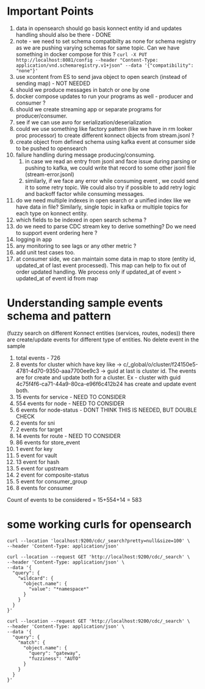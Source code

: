 # Important Points

1. data in opensearch should go basis konnect entity id and updates handling should also be there - DONE
2. note -  we need to set schema compatibilty as none for schema registry as we are pushing varying schemas for same 
topic. Can we have something in docker compose for this ?
```curl -X PUT http://localhost:8081/config --header "Content-Type: application/vnd.schemaregistry.v1+json" --data '{"compatibility": "none"}'```
3. use xcontent from ES to send java object to open search (instead of sending map) - NOT NEEDED
4. should we produce messages in batch or one by one
5. docker compose updates to run your programs as well - producer and consumer ?
6. should we create streaming app or separate programs for producer/consumer.
7. see if we can use avro for serialization/deserialization
8. could we use something like factory pattern (like we have in rm looker proc processor) to create different 
konnect objects from stream.jsonl ?
9. create object from defined schema using kafka event at consumer side to be pushed to opensearch
10. failure handling during message producing/consuming.
    1. in case we read an entry from jsonl and face issue during parsing or pushing to kafka, we could write that
    record to some other jsonl file (stream-error.jsonl)
    2. similarly, if we face any error while consuming event , we could send it to some retry topic. We could also
    try if possible to add retry logic and backoff factor while consuming messages.
11. do we need multiple indexes in open search or a unified index like we have data in file? Similarly, single topic
in kafka or multiple topics for each type on konnect entity.
12. which fields to be indexed in open search schema ?
13. do we need to parse CDC stream key to derive something? Do we need to support event ordering here ?
14. logging in app
15. any monitoring to see lags or any other metric ?
16. add unit test cases too.
17. at consumer side, we can maintain some data in map to store (entity id, updated_at of last event processed). This
map can help to fix out of order updated handling. We process only if updated_at of event > updated_at of event id from
map


# Understanding sample events schema and pattern

(fuzzy search on different Konnect entities (services, routes, nodes))
there are create/update events for different type of entities. No delete event in the sample

1. total events - 726
2. 8 events for cluster which have key like -> c/_global/o/cluster/f24150e5-4781-4d70-9350-aaa7700ee9c3 -> guid at
last is cluster id. The events are for create and update both for a cluster. Ex - cluster with guid
4c75f4f6-ca71-44a9-80ca-e96f6c412b24 has create and update event both.
3. 15 events for service - NEED TO CONSIDER
4. 554 events for node - NEED TO CONSIDER
5. 6 events for node-status - DONT THINK THIS IS NEEDED, BUT DOUBLE CHECK
6. 2 events for sni
7. 2 events for target
8. 14 events for route - NEED TO CONSIDER
9. 86 events for store_event
10. 1 event for key
11. 5 event for vault
12. 13 event for hash
13. 5 event for upstream
14. 2 event for composite-status
15. 5 event for consumer_group
16. 8 events for consumer

Count of events to be considered  = 15+554+14 = 583

# some working curls for opensearch

```
curl --location 'localhost:9200/cdc/_search?pretty=null&size=100' \
--header 'Content-Type: application/json'
```

```
curl --location --request GET 'http://localhost:9200/cdc/_search' \
--header 'Content-Type: application/json' \
--data '{
  "query": {
    "wildcard": {
      "object.name": {
        "value": "*namespace*"
      }
    }
  }
}'
```


```
curl --location --request GET 'http://localhost:9200/cdc/_search' \
--header 'Content-Type: application/json' \
--data '{
  "query": {
    "match": {
      "object.name": {
        "query": "gateway",
        "fuzziness": "AUTO"  
      }
    }
  }
}'

```
